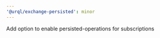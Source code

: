 ```yaml
---
'@urql/exchange-persisted': minor
---
```


Add option to enable persisted-operations for subscriptions
